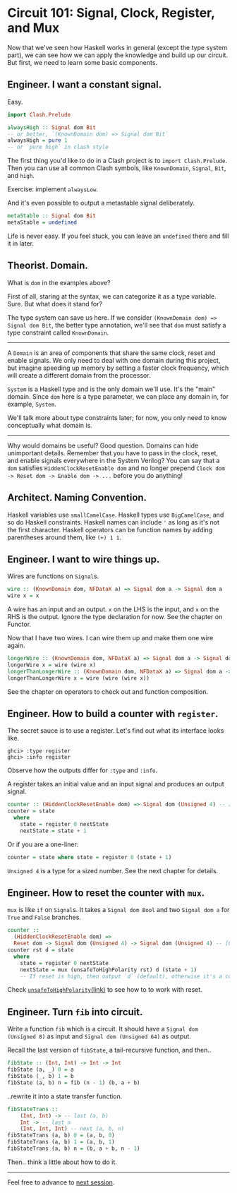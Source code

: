 # Circuit 101: Signal, Clock, Register, and Mux

Now that we've seen how Haskell works in general (except the type system part), we can see how we can apply the knowledge and build up our circuit. But first, we need to learn some basic components.

## Engineer. I want a constant signal.

Easy.

```haskell
import Clash.Prelude

alwaysHigh :: Signal dom Bit
-- or better, `(KnownDomain dom) => Signal dom Bit`
alwaysHigh = pure 1
-- or `pure high` in clash style
```

The first thing you'd like to do in a Clash project is to `import Clash.Prelude`. Then you can use all common Clash symbols, like `KnownDomain`, `Signal`, `Bit`, and `high`.

Exercise: implement `alwaysLow`.

And it's even possible to output a metastable signal deliberately.

```haskell
metaStable :: Signal dom Bit
metaStable = undefined
```

Life is never easy. If you feel stuck, you can leave an `undefined` there and fill it in later.

## Theorist. Domain.

What is `dom` in the examples above?

First of all, staring at the syntax, we can categorize it as a type variable. Sure. But what does it stand for?

The type system can save us here. If we consider `(KnownDomain dom) => Signal dom Bit`, the better type annotation, we'll see that `dom` must satisfy a type constraint called `KnownDomain`.

---

A `Domain` is an area of components that share the same clock, reset and enable signals. We only need to deal with one domain during this project, but imagine speeding up memory by setting a faster clock frequency, which will create a different domain from the processor.

`System` is a Haskell type and is the only domain we'll use. It's the "main" domain. Since `dom` here is a type parameter, we can place any domain in, for example, `System`.

We'll talk more about type constraints later; for now, you only need to know conceptually what domain is.

---

Why would domains be useful? Good question. Domains can hide unimportant details. Remember that you have to pass in the clock, reset, and enable signals everywhere in the System Verilog? You can say that a `dom` satisfies `HiddenClockResetEnable dom` and no longer prepend `Clock dom -> Reset dom -> Enable dom -> ...` before you do anything!

## Architect. Naming Convention.

Haskell variables use `smallCamelCase`. Haskell types use `BigCamelCase`, and so do Haskell constraints. Haskell names can include `'` as long as it's not the first character. Haskell operators can be function names by adding parentheses around them, like `(+) 1 1`.

## Engineer. I want to wire things up.

Wires are functions on `Signal`s.

```haskell
wire :: (KnownDomain dom, NFDataX a) => Signal dom a -> Signal dom a
wire x = x
```

A wire has an input and an output. `x` on the LHS is the input, and `x` on the RHS is the output. Ignore the type declaration for now. See the chapter on Functor.

Now that I have two wires. I can wire them up and make them one wire again.

```haskell
longerWire :: (KnownDomain dom, NFDataX a) => Signal dom a -> Signal dom a
longerWire x = wire (wire x)
longerThanLongerWire :: (KnownDomain dom, NFDataX a) => Signal dom a -> Signal dom a
longerThanLongerWire x = wire (wire (wire x))
```

See the chapter on operators to check out and function composition.

## Engineer. How to build a counter with `register`.

The secret sauce is to use a register. Let's find out what its interface looks like.

```console
ghci> :type register
ghci> :info register
```

Observe how the outputs differ for `:type` and `:info`.

A register takes an initial value and an input signal and produces an output signal.

```haskell
counter :: (HiddenClockResetEnable dom) => Signal dom (Unsigned 4) -- [0, 16) counter
counter = state
  where
    state = register 0 nextState
    nextState = state + 1
```

Or if you are a one-liner:

```haskell
counter = state where state = register 0 (state + 1)
```

`Unsigned 4` is a type for a sized number. See the next chapter for details.

## Engineer. How to reset the counter with `mux`.

`mux` is like `if` on `Signal`s. It takes a `Signal dom Bool` and two `Signal dom a` for `True` and `False` branches.

```haskell
counter ::
  (HiddenClockResetEnable dom) =>
  Reset dom -> Signal dom (Unsigned 4) -> Signal dom (Unsigned 4) -- [0, 16) counter
counter rst d = state
  where
    state = register 0 nextState
    nextState = mux (unsafeToHighPolarity rst) d (state + 1)
    -- If reset is high, then output `d` (default), otherwise it's a counter
```

Check [`unsafeToHighPolarity`(link)](https://hackage.haskell.org/package/clash-prelude-1.6.4/docs/Clash-Signal.html#v:unsafeToHighPolarity) to see how to to work with reset.

## Engineer. Turn `fib` into circuit.

Write a function `fib` which is a circuit. It should have a `Signal dom (Unsigned 8)` as input and `Signal dom (Unsigned 64)` as output. 

Recall the last version of `fibState`, a tail-recursive function, and then..

```haskell
fibState :: (Int, Int) -> Int -> Int
fibState (a, _) 0 = a
fibState (_, b) 1 = b
fibState (a, b) n = fib (n - 1) (b, a + b)
```

..rewrite it into a state transfer function.

```haskell
fibStateTrans ::
	(Int, Int) -> -- last (a, b)
	Int -> -- last n
	(Int, Int, Int) -- next (a, b, n)
fibStateTrans (a, b) 0 = (a, b, 0)
fibStateTrans (a, b) 1 = (a, b, 1)
fibStateTrans (a, b) n = (b, a + b, n - 1)
```

Then.. think a little about how to do it.

---

Feel free to advance to [next session](3-bit.md).
